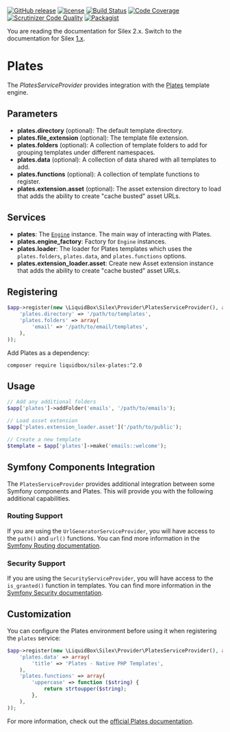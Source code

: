 [![GitHub release](https://img.shields.io/github/release/liquidbox/silex-plates.svg)](https://github.com/liquidbox/silex-plates/releases)
[![license](https://img.shields.io/github/license/liquidbox/silex-plates.svg)](LICENSE)
[![Build Status](https://travis-ci.org/liquidbox/silex-plates.svg?branch=master)](https://travis-ci.org/liquidbox/silex-plates)
[![Code Coverage](https://scrutinizer-ci.com/g/liquidbox/silex-plates/badges/coverage.png?b=master)](https://scrutinizer-ci.com/g/liquidbox/silex-plates/?branch=master)
[![Scrutinizer Code Quality](https://scrutinizer-ci.com/g/liquidbox/silex-plates/badges/quality-score.png?b=master)](https://scrutinizer-ci.com/g/liquidbox/silex-plates/?branch=master)
[![Packagist](https://img.shields.io/packagist/dt/liquidbox/silex-plates.svg)](https://packagist.org/packages/liquidbox/silex-plates)

You are reading the documentation for Silex 2.x. Switch to the documentation for Silex [1.x](../v1.0.0/README.md).

# Plates

The <em>PlatesServiceProvider</em> provides integration with the [Plates](http://platesphp.com) template engine.

## Parameters

* <strong>plates.directory</strong> (optional): The default template directory.
* <strong>plates.file_extension</strong> (optional): The template file extension.
* <strong>plates.folders</strong> (optional): A collection of template folders to add for grouping templates under different namespaces.
* <strong>plates.data</strong> (optional): A collection of data shared with all templates to add.
* <strong>plates.functions</strong> (optional): A collection of template functions to register.
* <strong>plates.extension.asset</strong> (optional): The asset extension directory to load that adds the ability to create "cache busted" asset URLs.

## Services

* <strong>plates</strong>: The [<code>Engine</code>](http://platesphp.com/engine) instance. The main way of interacting with Plates.<br />
* <strong>plates.engine_factory</strong>: Factory for <code>Engine</code> instances.
* <strong>plates.loader</strong>: The loader for Plates templates which uses the <code>plates.folders</code>, <code>plates.data</code>, and <code>plates.functions</code> options.
* <strong>plates.extension_loader.asset</strong>: Create new Asset extension instance that adds the ability to create "cache busted" asset URLs.

## Registering

```php
$app->register(new \LiquidBox\Silex\Provider\PlatesServiceProvider(), array(
    'plates.directory' => '/path/to/templates',
    'plates.folders' => array(
        'email' => '/path/to/email/templates',
    ),
));
```

Add Plates as a dependency:

```shell
composer require liquidbox/silex-plates:^2.0
```

## Usage

```php
// Add any additional folders
$app['plates']->addFolder('emails', '/path/to/emails');

// Load asset extension
$app['plates.extension_loader.asset']('/path/to/public');

// Create a new template
$template = $app['plates']->make('emails::welcome');
```

## Symfony Components Integration

The <code>PlatesServiceProvider</code> provides additional integration between some Symfony components and Plates. This will provide you with the following additional capabilities.

### Routing Support

If you are using the <code>UrlGeneratorServiceProvider</code>, you will have access to the <code>path()</code> and <code>url()</code> functions. You can find more information in the [Symfony Routing documentation](http://symfony.com/doc/2.8/routing.html).

### Security Support

If you are using the <code>SecurityServiceProvider</code>, you will have access to the <code>is_granted()</code> function in templates. You can find more information in the [Symfony Security documentation](http://symfony.com/doc/2.8/security.html).

## Customization

You can configure the Plates environment before using it when registering the <code>plates</code> service:

```php
$app->register(new \LiquidBox\Silex\Provider\PlatesServiceProvider(), array(
    'plates.data' => array(
        'title' => 'Plates - Native PHP Templates',
    ),
    'plates.functions' => array(
        'uppercase' => function ($string) {
            return strtoupper($string);
        },
    ),
));
```

For more information, check out the [official Plates documentation](http://platesphp.com/).

